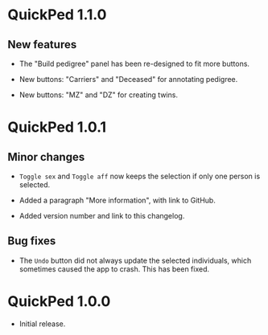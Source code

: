 # QuickPed 1.1.0

## New features

* The "Build pedigree" panel has been re-designed to fit more buttons.

* New buttons: "Carriers" and "Deceased" for annotating pedigree.

* New buttons: "MZ" and "DZ" for creating twins.


# QuickPed 1.0.1

## Minor changes

* `Toggle sex` and `Toggle aff` now keeps the selection if only one person is selected.

* Added a paragraph "More information", with link to GitHub.

* Added version number and link to this changelog.

## Bug fixes

* The `Undo` button did not always update the selected individuals, which sometimes caused the app to crash. This has been fixed.


# QuickPed 1.0.0

* Initial release.
